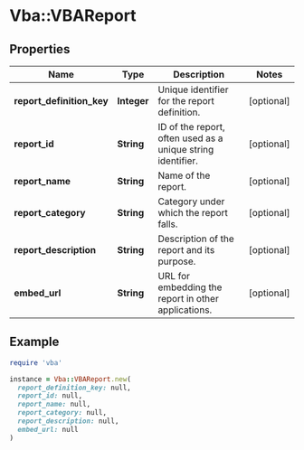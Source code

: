 # Vba::VBAReport

## Properties

| Name | Type | Description | Notes |
| ---- | ---- | ----------- | ----- |
| **report_definition_key** | **Integer** | Unique identifier for the report definition. | [optional] |
| **report_id** | **String** | ID of the report, often used as a unique string identifier. | [optional] |
| **report_name** | **String** | Name of the report. | [optional] |
| **report_category** | **String** | Category under which the report falls. | [optional] |
| **report_description** | **String** | Description of the report and its purpose. | [optional] |
| **embed_url** | **String** | URL for embedding the report in other applications. | [optional] |

## Example

```ruby
require 'vba'

instance = Vba::VBAReport.new(
  report_definition_key: null,
  report_id: null,
  report_name: null,
  report_category: null,
  report_description: null,
  embed_url: null
)
```

